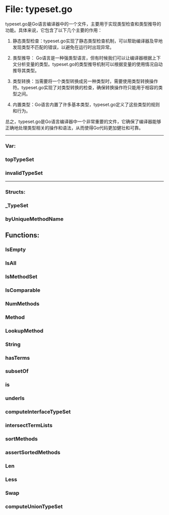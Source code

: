 # File: typeset.go

typeset.go是Go语言编译器中的一个文件，主要用于实现类型检查和类型推导的功能。具体来说，它包含了以下几个主要的作用：

1. 静态类型检查：typeset.go实现了静态类型检查机制，可以帮助编译器及早地发现类型不匹配的错误，以避免在运行时出现异常。

2. 类型推导： Go语言是一种强类型语言，但有时候我们可以让编译器根据上下文分析变量的类型。typeset.go的类型推导机制可以根据变量的使用情况自动推导其类型。

3. 类型转换：当需要将一个类型转换成另一种类型时，需要使用类型转换操作符。typeset.go实现了对类型转换的检查，确保转换操作符只能用于相容的类型之间。

4. 内置类型：Go语言内置了许多基本类型，typeset.go定义了这些类型的规则和行为。

总之，typeset.go是Go语言编译器中一个非常重要的文件，它确保了编译器能够正确地处理类型相关的操作和语法，从而使得Go代码更加健壮和可靠。




---

### Var:

### topTypeSet





### invalidTypeSet








---

### Structs:

### _TypeSet





### byUniqueMethodName





## Functions:

### IsEmpty





### IsAll





### IsMethodSet





### IsComparable





### NumMethods





### Method





### LookupMethod





### String





### hasTerms





### subsetOf





### is





### underIs





### computeInterfaceTypeSet





### intersectTermLists





### sortMethods





### assertSortedMethods





### Len





### Less





### Swap





### computeUnionTypeSet





